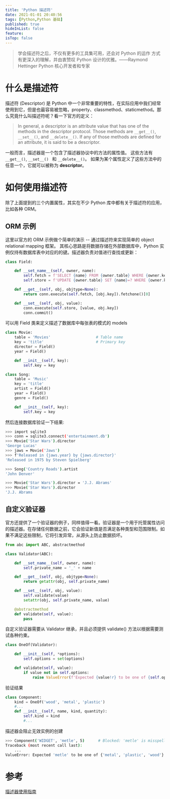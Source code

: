 ```yaml
---
title: 'Python 描述符'
date: 2021-01-01 20:40:56
tags: [Python,Python 基础]
published: true
hideInList: false
feature: 
isTop: false
---
```

> 学会描述符之后，不仅有更多的工具集可用，还会对 Python 的运作
方式有更深入的理解，并由衷赞叹 Python 设计的优雅。——Raymond Hettinger
Python 核心开发者和专家

# 什么是描述符

描述符 (Descriptor) 是 Python 中一个非常重要的特性，在实际应用中我们经常使用到它，但是也最容易被忽略，property、classmethod、staticmethod。那么究竟什么叫描述符呢？看一下官方的定义：

>In general, a descriptor is an attribute value that has one of the methods in the descriptor protocol. Those methods are `__get__()`,` __set__()`, and `__delete__()`. If any of those methods are defined for an attribute, it is said to be a descriptor.

一般而言，描述器是一个包含了描述器协议中的方法的属性值。 这些方法有 `__get__()`, `__set__() ` 和 `__delete__()`。 如果为某个属性定义了这些方法中的任意一个，它就可以被称为 **descriptor**。

# 如何使用描述符

除了上面提到的三个内置属性，其实在不少 Python 库中都有关于描述符的应用，比如各种 ORM。

## ORM 示例
这里以官方的 ORM 示例做个简单的演示 -- 通过描述符来实现简单的 object relational mapping 框架。
其核心思路是将数据存储在外部数据库中，Python 实例仅持有数据库表中对应的的键。描述器负责对值进行查找或更新：

```python
class Field:

    def __set_name__(self, owner, name):
        self.fetch = f'SELECT {name} FROM {owner.table} WHERE {owner.key}=?;'
        self.store = f'UPDATE {owner.table} SET {name}=? WHERE {owner.key}=?;'

    def __get__(self, obj, objtype=None):
        return conn.execute(self.fetch, [obj.key]).fetchone()[0]

    def __set__(self, obj, value):
        conn.execute(self.store, [value, obj.key])
        conn.commit()
```
可以用 Field 类来定义描述了数据库中每张表的模式的 models

```python
class Movie:
    table = 'Movies'                    # Table name
    key = 'title'                       # Primary key
    director = Field()
    year = Field()

    def __init__(self, key):
        self.key = key

class Song:
    table = 'Music'
    key = 'title'
    artist = Field()
    year = Field()
    genre = Field()

    def __init__(self, key):
        self.key = key
```

然后连接数据库验证一下结果:

```bash
>>> import sqlite3
>>> conn = sqlite3.connect('entertainment.db')
>>> Movie('Star Wars').director
'George Lucas'
>>> jaws = Movie('Jaws')
>>> f'Released in {jaws.year} by {jaws.director}'
'Released in 1975 by Steven Spielberg'

>>> Song('Country Roads').artist
'John Denver'

>>> Movie('Star Wars').director = 'J.J. Abrams'
>>> Movie('Star Wars').director
'J.J. Abrams
```

## 自定义验证器

官方还提供了一个验证器的例子，同样值得一看。验证器是一个用于托管属性访问的描述器。在存储任何数据之前，它会验证新值是否满足各种类型和范围限制。如果不满足这些限制，它将引发异常，从源头上防止数据损坏。

```python
from abc import ABC, abstractmethod

class Validator(ABC):

    def __set_name__(self, owner, name):
        self.private_name = '_' + name

    def __get__(self, obj, objtype=None):
        return getattr(obj, self.private_name)

    def __set__(self, obj, value):
        self.validate(value)
        setattr(obj, self.private_name, value)

    @abstractmethod
    def validate(self, value):
        pass
```
自定义验证器需要从 Validator 继承，并且必须提供 validate() 方法以根据需要测试各种约束。

```python
class OneOf(Validator):

    def __init__(self, *options):
        self.options = set(options)

    def validate(self, value):
        if value not in self.options:
            raise ValueError(f'Expected {value!r} to be one of {self.options!r}')
```

验证结果

```python
class Component:
    kind = OneOf('wood', 'metal', 'plastic')
    #...
    def __init__(self, name, kind, quantity):
        self.kind = kind
        #...
```
描述器会阻止无效实例的创建
```bash
>>> Component('WIDGET', 'metle', 5)      # Blocked: 'metle' is misspelled
Traceback (most recent call last):
    ...
ValueError: Expected 'metle' to be one of {'metal', 'plastic', 'wood'}
```

# 参考

[描述器使用指南](https://docs.python.org/zh-cn/3/howto/descriptor.html#id2)
